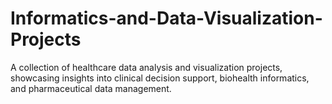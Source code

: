 # Informatics-and-Data-Visualization-Projects
A collection of healthcare data analysis and visualization projects, showcasing insights into clinical decision support, biohealth informatics, and pharmaceutical data management.
